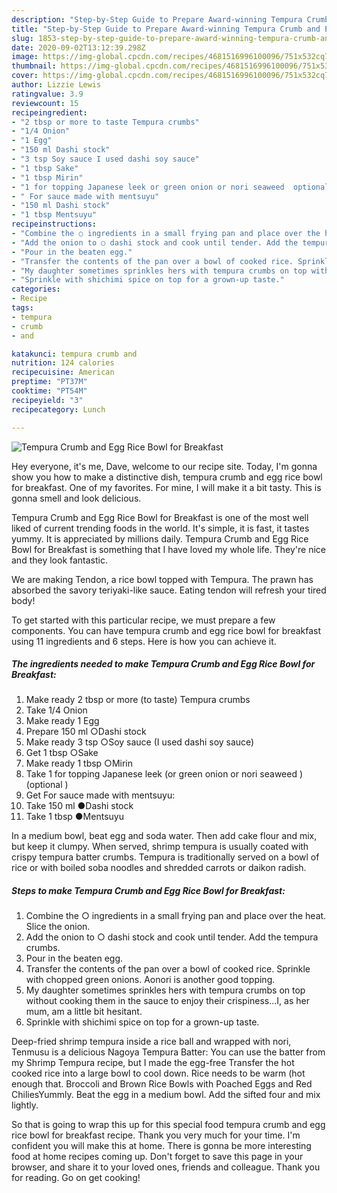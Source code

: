 ```yaml
---
description: "Step-by-Step Guide to Prepare Award-winning Tempura Crumb and Egg Rice Bowl for Breakfast"
title: "Step-by-Step Guide to Prepare Award-winning Tempura Crumb and Egg Rice Bowl for Breakfast"
slug: 1853-step-by-step-guide-to-prepare-award-winning-tempura-crumb-and-egg-rice-bowl-for-breakfast
date: 2020-09-02T13:12:39.298Z
image: https://img-global.cpcdn.com/recipes/4681516996100096/751x532cq70/tempura-crumb-and-egg-rice-bowl-for-breakfast-recipe-main-photo.jpg
thumbnail: https://img-global.cpcdn.com/recipes/4681516996100096/751x532cq70/tempura-crumb-and-egg-rice-bowl-for-breakfast-recipe-main-photo.jpg
cover: https://img-global.cpcdn.com/recipes/4681516996100096/751x532cq70/tempura-crumb-and-egg-rice-bowl-for-breakfast-recipe-main-photo.jpg
author: Lizzie Lewis
ratingvalue: 3.9
reviewcount: 15
recipeingredient:
- "2 tbsp or more to taste Tempura crumbs"
- "1/4 Onion"
- "1 Egg"
- "150 ml Dashi stock"
- "3 tsp Soy sauce I used dashi soy sauce"
- "1 tbsp Sake"
- "1 tbsp Mirin"
- "1 for topping Japanese leek or green onion or nori seaweed  optional "
- " For sauce made with mentsuyu"
- "150 ml Dashi stock"
- "1 tbsp Mentsuyu"
recipeinstructions:
- "Combine the ○ ingredients in a small frying pan and place over the heat. Slice the onion."
- "Add the onion to ○ dashi stock and cook until tender. Add the tempura crumbs."
- "Pour in the beaten egg."
- "Transfer the contents of the pan over a bowl of cooked rice. Sprinkle with chopped green onions. Aonori is another good topping."
- "My daughter sometimes sprinkles hers with tempura crumbs on top without cooking them in the sauce to enjoy their crispiness...I, as her mum, am a little bit hesitant."
- "Sprinkle with shichimi spice on top for a grown-up taste."
categories:
- Recipe
tags:
- tempura
- crumb
- and

katakunci: tempura crumb and 
nutrition: 124 calories
recipecuisine: American
preptime: "PT37M"
cooktime: "PT54M"
recipeyield: "3"
recipecategory: Lunch

---
```



![Tempura Crumb and Egg Rice Bowl for Breakfast](https://img-global.cpcdn.com/recipes/4681516996100096/751x532cq70/tempura-crumb-and-egg-rice-bowl-for-breakfast-recipe-main-photo.jpg)

Hey everyone, it's me, Dave, welcome to our recipe site. Today, I'm gonna show you how to make a distinctive dish, tempura crumb and egg rice bowl for breakfast. One of my favorites. For mine, I will make it a bit tasty. This is gonna smell and look delicious.

Tempura Crumb and Egg Rice Bowl for Breakfast is one of the most well liked of current trending foods in the world. It's simple, it is fast, it tastes yummy. It is appreciated by millions daily. Tempura Crumb and Egg Rice Bowl for Breakfast is something that I have loved my whole life. They're nice and they look fantastic.

We are making Tendon, a rice bowl topped with Tempura. The prawn has absorbed the savory teriyaki-like sauce. Eating tendon will refresh your tired body!


To get started with this particular recipe, we must prepare a few components. You can have tempura crumb and egg rice bowl for breakfast using 11 ingredients and 6 steps. Here is how you can achieve it.

<!--inarticleads1-->

##### The ingredients needed to make Tempura Crumb and Egg Rice Bowl for Breakfast:

1. Make ready 2 tbsp or more (to taste) Tempura crumbs
1. Take 1/4 Onion
1. Make ready 1 Egg
1. Prepare 150 ml ○Dashi stock
1. Make ready 3 tsp ○Soy sauce (I used dashi soy sauce)
1. Get 1 tbsp ○Sake
1. Make ready 1 tbsp ○Mirin
1. Take 1 for topping Japanese leek (or green onion or nori seaweed ) (optional )
1. Get  For sauce made with mentsuyu:
1. Take 150 ml ●Dashi stock
1. Take 1 tbsp ●Mentsuyu


In a medium bowl, beat egg and soda water. Then add cake flour and mix, but keep it clumpy. When served, shrimp tempura is usually coated with crispy tempura batter crumbs. Tempura is traditionally served on a bowl of rice or with boiled soba noodles and shredded carrots or daikon radish. 

<!--inarticleads2-->

##### Steps to make Tempura Crumb and Egg Rice Bowl for Breakfast:

1. Combine the ○ ingredients in a small frying pan and place over the heat. Slice the onion.
1. Add the onion to ○ dashi stock and cook until tender. Add the tempura crumbs.
1. Pour in the beaten egg.
1. Transfer the contents of the pan over a bowl of cooked rice. Sprinkle with chopped green onions. Aonori is another good topping.
1. My daughter sometimes sprinkles hers with tempura crumbs on top without cooking them in the sauce to enjoy their crispiness...I, as her mum, am a little bit hesitant.
1. Sprinkle with shichimi spice on top for a grown-up taste.


Deep-fried shrimp tempura inside a rice ball and wrapped with nori, Tenmusu is a delicious Nagoya Tempura Batter: You can use the batter from my Shrimp Tempura recipe, but I made the egg-free Transfer the hot cooked rice into a large bowl to cool down. Rice needs to be warm (hot enough that. Broccoli and Brown Rice Bowls with Poached Eggs and Red ChiliesYummly. Beat the egg in a medium bowl. Add the sifted four and mix lightly. 

So that is going to wrap this up for this special food tempura crumb and egg rice bowl for breakfast recipe. Thank you very much for your time. I'm confident you will make this at home. There is gonna be more interesting food at home recipes coming up. Don't forget to save this page in your browser, and share it to your loved ones, friends and colleague. Thank you for reading. Go on get cooking!
